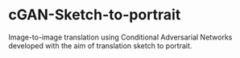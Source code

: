 # cGAN-Sketch-to-portrait
Image-to-image translation using Conditional Adversarial Networks developed with the aim of translation sketch to portrait.
